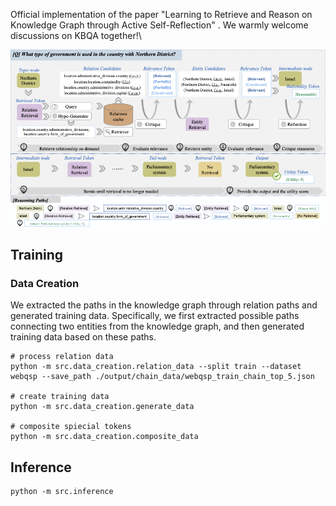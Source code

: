 

Official implementation of the paper "Learning to Retrieve and Reason on Knowledge Graph through Active Self-Reflection" . We warmly welcome discussions on KBQA together!\

![WordFlow](./ArG.png)

## Training

### Data Creation
We extracted the paths in the knowledge graph through relation paths and generated training data. Specifically, we first extracted possible paths connecting two entities from the knowledge graph, and then generated training data based on these paths.

```
# process relation data
python -m src.data_creation.relation_data --split train --dataset webqsp --save_path ./output/chain_data/webqsp_train_chain_top_5.json

# create training data
python -m src.data_creation.generate_data

# composite spiecial tokens
python -m src.data_creation.composite_data
```

## Inference

```
python -m src.inference
```
